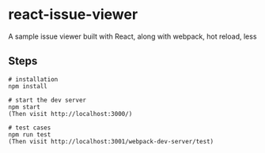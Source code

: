 # react-issue-viewer
A sample issue viewer built with React, along with webpack, hot reload, less


## Steps
```
# installation
npm install

# start the dev server
npm start  
(Then visit http://localhost:3000/)

# test cases
npm run test
(Then visit http://localhost:3001/webpack-dev-server/test)

```




